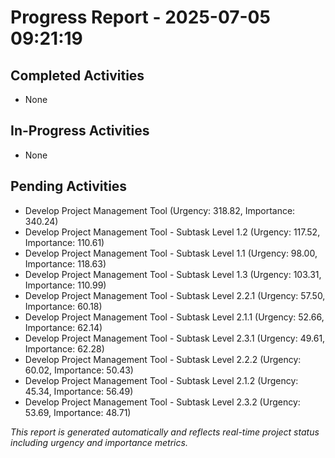 # Progress Report - 2025-07-05 09:21:19

## Completed Activities
- None

## In-Progress Activities
- None

## Pending Activities
- Develop Project Management Tool (Urgency: 318.82, Importance: 340.24)
- Develop Project Management Tool - Subtask Level 1.2 (Urgency: 117.52, Importance: 110.61)
- Develop Project Management Tool - Subtask Level 1.1 (Urgency: 98.00, Importance: 118.63)
- Develop Project Management Tool - Subtask Level 1.3 (Urgency: 103.31, Importance: 110.99)
- Develop Project Management Tool - Subtask Level 2.2.1 (Urgency: 57.50, Importance: 60.18)
- Develop Project Management Tool - Subtask Level 2.1.1 (Urgency: 52.66, Importance: 62.14)
- Develop Project Management Tool - Subtask Level 2.3.1 (Urgency: 49.61, Importance: 62.28)
- Develop Project Management Tool - Subtask Level 2.2.2 (Urgency: 60.02, Importance: 50.43)
- Develop Project Management Tool - Subtask Level 2.1.2 (Urgency: 45.34, Importance: 56.49)
- Develop Project Management Tool - Subtask Level 2.3.2 (Urgency: 53.69, Importance: 48.71)

*This report is generated automatically and reflects real-time project status including urgency and importance metrics.*
